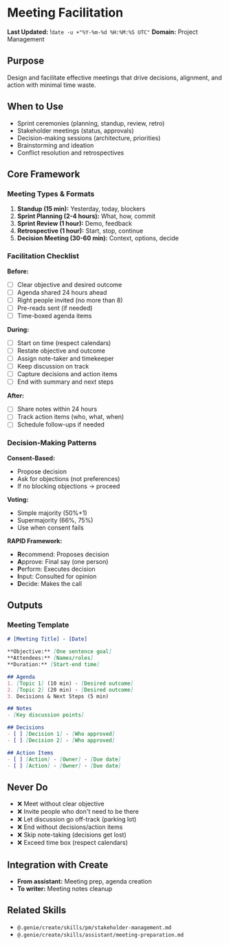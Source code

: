 # Meeting Facilitation
**Last Updated:** !`date -u +"%Y-%m-%d %H:%M:%S UTC"`
**Domain:** Project Management

## Purpose
Design and facilitate effective meetings that drive decisions, alignment, and action with minimal time waste.

## When to Use
- Sprint ceremonies (planning, standup, review, retro)
- Stakeholder meetings (status, approvals)
- Decision-making sessions (architecture, priorities)
- Brainstorming and ideation
- Conflict resolution and retrospectives

## Core Framework

### Meeting Types & Formats
1. **Standup (15 min):** Yesterday, today, blockers
2. **Sprint Planning (2-4 hours):** What, how, commit
3. **Sprint Review (1 hour):** Demo, feedback
4. **Retrospective (1 hour):** Start, stop, continue
5. **Decision Meeting (30-60 min):** Context, options, decide

### Facilitation Checklist
**Before:**
- [ ] Clear objective and desired outcome
- [ ] Agenda shared 24 hours ahead
- [ ] Right people invited (no more than 8)
- [ ] Pre-reads sent (if needed)
- [ ] Time-boxed agenda items

**During:**
- [ ] Start on time (respect calendars)
- [ ] Restate objective and outcome
- [ ] Assign note-taker and timekeeper
- [ ] Keep discussion on track
- [ ] Capture decisions and action items
- [ ] End with summary and next steps

**After:**
- [ ] Share notes within 24 hours
- [ ] Track action items (who, what, when)
- [ ] Schedule follow-ups if needed

### Decision-Making Patterns
**Consent-Based:**
- Propose decision
- Ask for objections (not preferences)
- If no blocking objections → proceed

**Voting:**
- Simple majority (50%+1)
- Supermajority (66%, 75%)
- Use when consent fails

**RAPID Framework:**
- **R**ecommend: Proposes decision
- **A**pprove: Final say (one person)
- **P**erform: Executes decision
- **I**nput: Consulted for opinion
- **D**ecide: Makes the call

## Outputs

### Meeting Template
```markdown
# [Meeting Title] - [Date]

**Objective:** [One sentence goal]
**Attendees:** [Names/roles]
**Duration:** [Start-end time]

## Agenda
1. [Topic 1] (10 min) - [Desired outcome]
2. [Topic 2] (20 min) - [Desired outcome]
3. Decisions & Next Steps (5 min)

## Notes
- [Key discussion points]

## Decisions
- [ ] [Decision 1] - [Who approved]
- [ ] [Decision 2] - [Who approved]

## Action Items
- [ ] [Action] - [Owner] - [Due date]
- [ ] [Action] - [Owner] - [Due date]
```

## Never Do
- ❌ Meet without clear objective
- ❌ Invite people who don't need to be there
- ❌ Let discussion go off-track (parking lot)
- ❌ End without decisions/action items
- ❌ Skip note-taking (decisions get lost)
- ❌ Exceed time box (respect calendars)

## Integration with Create
- **From assistant:** Meeting prep, agenda creation
- **To writer:** Meeting notes cleanup

## Related Skills
- `@.genie/create/skills/pm/stakeholder-management.md`
- `@.genie/create/skills/assistant/meeting-preparation.md`
